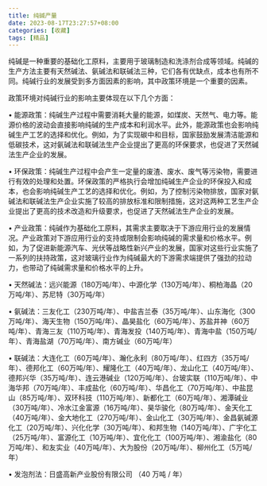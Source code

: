 ---title: 纯碱产量date: 2023-08-17T23:27:57+08:00categories: [收藏]tags: [精品]---纯碱是一种重要的基础化工原料，主要用于玻璃制造和洗涤剂合成等领域。纯碱的生产方法主要有天然碱法、氨碱法和联碱法三种，它们各有优缺点，成本也有所不同。纯碱行业的发展受到多方面因素的影响，其中政策环境是一个重要的因素。政策环境对纯碱行业的影响主要体现在以下几个方面：•  能源政策：纯碱生产过程中需要消耗大量的能源，如煤炭、天然气、电力等。能源价格的波动会直接影响纯碱的生产成本和利润水平。此外，能源政策也会影响纯碱生产工艺的选择和优化。例如，为了实现碳中和目标，国家鼓励发展清洁能源和低碳技术，这对氨碱法和联碱法生产企业提出了更高的环保要求，也促进了天然碱法生产企业的发展。•  环保政策：纯碱生产过程中会产生一定量的废渣、废水、废气等污染物，需要进行有效的处理和处置。环保政策的严格执行会增加纯碱生产企业的环保投入和成本，也会影响纯碱生产工艺的选择和优化。例如，为了控制污染物排放，国家对氨碱法和联碱法生产企业实施了较高的排放标准和限制措施，这对这两种工艺生产企业提出了更高的技术改造和升级要求，也促进了天然碱法生产企业的发展。•  产业政策：纯碱作为基础化工原料，其需求主要取决于下游应用行业的发展情况。产业政策对下游应用行业的支持或限制会影响纯碱的需求量和价格水平。例如，为了促进新能源汽车、光伏等战略性新兴产业的发展，国家对这些行业实施了一系列的扶持政策，这对玻璃行业作为纯碱最大的下游需求端提供了强劲的拉动力，也带动了纯碱需求量和价格水平的上升。•  天然碱法：远兴能源（180万吨/年）、中源化学（130万吨/年）、桐柏海晶（20万吨/年）、苏尼特（30万吨/年）•  氨碱法：三友化工（230万吨/年）、中盐吉兰泰（35万吨/年）、山东海化（300万吨/年）、海天生物（150万吨/年）、晶昊盐化（60万吨/年）、苏盐井神（60万吨/年）、青海三友（110万吨/年）、青海发投（140万吨/年）、青海中盐（150万吨/年）、青海盐湖（70万吨/年）、南方碱业（60万吨/年）•  联碱法：大连化工（60万吨/年）、瀚化永利（80万吨/年）、红四方（35万吨/年）、德邦化工（60万吨/年）、耀隆化工（40万吨/年）、龙山化工（40万吨/年）、德邦兴华（35万吨/年）、连云港碱业（120万吨/年）、台玻实联（110万吨/年）、中海华邦（70万吨/年）、丰成盐化（60万吨/年）、华昌化工（70万吨/年）、中盐昆山（85万吨/年）、双环科技（110万吨/年）、新都化工（60万吨/年）、湘潭碱业（30万吨/年）、冷水江金富源（16万吨/年）、昊华骏化（80万吨/年）、金天化工（40万吨/年）、金大地化工（270万吨/年）、金山化工（30万吨/年）、金昌氨碱源化工（20万吨/年）、兴化化学（30万吨/年）、和邦生物（140万吨/年）、广宇化工（25万吨/年）、富源化工（10万吨/年）、宜化化工（100万吨/年）、湘渝盐化（80万吨/年）、和友实业（40万吨/年）、大为股份（20万吨/年）、柳州化工（5万吨/年）•  发泡剂法：日盛高新产业股份有限公司 （40 万吨 / 年）